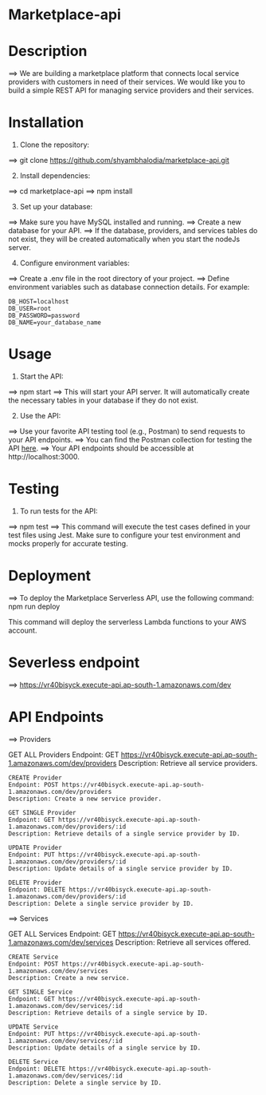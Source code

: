 # Marketplace-api

# Description

==> We are building a marketplace platform that connects local service providers with customers in need of their services. We would like you to build a simple REST API for managing service providers and their services.

# Installation

1. Clone the repository:

==> git clone https://github.com/shyambhalodia/marketplace-api.git

2. Install dependencies:

==> cd marketplace-api
==> npm install

3. Set up your database:

==> Make sure you have MySQL installed and running.
==> Create a new database for your API.
==> If the database, providers, and services tables do not exist, they will be created automatically when you start the nodeJs server.

4. Configure environment variables:

==> Create a .env file in the root directory of your project.
==> Define environment variables such as database connection details. For example:

    DB_HOST=localhost
    DB_USER=root
    DB_PASSWORD=password
    DB_NAME=your_database_name

# Usage

1. Start the API:

==> npm start
==> This will start your API server. It will automatically create the necessary tables in your database if they do not exist.

2. Use the API:

==> Use your favorite API testing tool (e.g., Postman) to send requests to your API endpoints.
==> You can find the Postman collection for testing the API [here](MarketPlace.postman_collection.json).
==> Your API endpoints should be accessible at http://localhost:3000.

# Testing

1. To run tests for the API:

==> npm test
==> This command will execute the test cases defined in your test files using Jest. Make sure to configure your test environment and mocks properly for accurate testing.

# Deployment

==> To deploy the Marketplace Serverless API, use the following command: npm run deploy

This command will deploy the serverless Lambda functions to your AWS account.

# Severless endpoint

==> https://vr40bisyck.execute-api.ap-south-1.amazonaws.com/dev

# API Endpoints

==> Providers

GET ALL Providers
Endpoint: GET https://vr40bisyck.execute-api.ap-south-1.amazonaws.com/dev/providers
Description: Retrieve all service providers.

    CREATE Provider
    Endpoint: POST https://vr40bisyck.execute-api.ap-south-1.amazonaws.com/dev/providers
    Description: Create a new service provider.

    GET SINGLE Provider
    Endpoint: GET https://vr40bisyck.execute-api.ap-south-1.amazonaws.com/dev/providers/:id
    Description: Retrieve details of a single service provider by ID.

    UPDATE Provider
    Endpoint: PUT https://vr40bisyck.execute-api.ap-south-1.amazonaws.com/dev/providers/:id
    Description: Update details of a single service provider by ID.

    DELETE Provider
    Endpoint: DELETE https://vr40bisyck.execute-api.ap-south-1.amazonaws.com/dev/providers/:id
    Description: Delete a single service provider by ID.

==> Services

GET ALL Services
Endpoint: GET https://vr40bisyck.execute-api.ap-south-1.amazonaws.com/dev/services
Description: Retrieve all services offered.

    CREATE Service
    Endpoint: POST https://vr40bisyck.execute-api.ap-south-1.amazonaws.com/dev/services
    Description: Create a new service.

    GET SINGLE Service
    Endpoint: GET https://vr40bisyck.execute-api.ap-south-1.amazonaws.com/dev/services/:id
    Description: Retrieve details of a single service by ID.

    UPDATE Service
    Endpoint: PUT https://vr40bisyck.execute-api.ap-south-1.amazonaws.com/dev/services/:id
    Description: Update details of a single service by ID.

    DELETE Service
    Endpoint: DELETE https://vr40bisyck.execute-api.ap-south-1.amazonaws.com/dev/services/:id
    Description: Delete a single service by ID.
